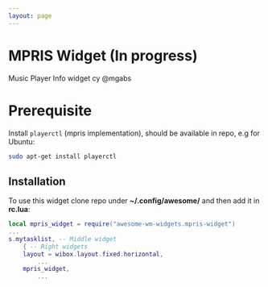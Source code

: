 ```yaml
---
layout: page
---
```

# MPRIS Widget (In progress)

Music Player Info widget cy @mgabs

# Prerequisite

Install `playerctl` (mpris implementation), should be available in repo, e.g for Ubuntu:

```bash
sudo apt-get install playerctl
```

## Installation

To use this widget clone repo under **~/.config/awesome/** and then add it in **rc.lua**:

```lua
local mpris_widget = require("awesome-wm-widgets.mpris-widget")
...
s.mytasklist, -- Middle widget
	{ -- Right widgets
    layout = wibox.layout.fixed.horizontal,
		...
    mpris_widget,
		...
```
